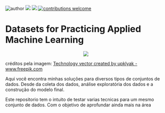 ![author](https://img.shields.io/badge/author-DaniloDS-red.svg) [![](https://img.shields.io/badge/LinkedIn-blue.svg)](https://www.linkedin.com/in/danilooliveirads/) [![](https://img.shields.io/badge/python-3.7+-blue.svg)](https://www.python.org/downloads/release/python-365/) [![contributions welcome](https://img.shields.io/badge/contributions-welcome-brightgreen.svg?style=flat)](https://github.com/DanOliveira-DS/data_science/issues)


# Datasets for Practicing Applied Machine Learning
<p align="center">
  <img height=”1px" width=”1px" src="https://github.com/DanOliveira-DS/Datasets_for_Practicing_Applied_Machine_Learning/blob/master/images/718.jpg?raw=true" >
</p>
créditos pela imagem: <a href='https://www.freepik.com/free-photos-vectors/technology'>Technology vector created by upklyak - www.freepik.com</a>


Aqui você encontra minhas soluções para diversos tipos de conjuntos de dados. Desde da coleta dos dados, análise exploratória dos dados e a construção do modelo final.

Este repositorio tem o intuito de testar varias tecnicas para um mesmo conjunto de dados. Com o objetivo de aprofundar ainda mais na área
